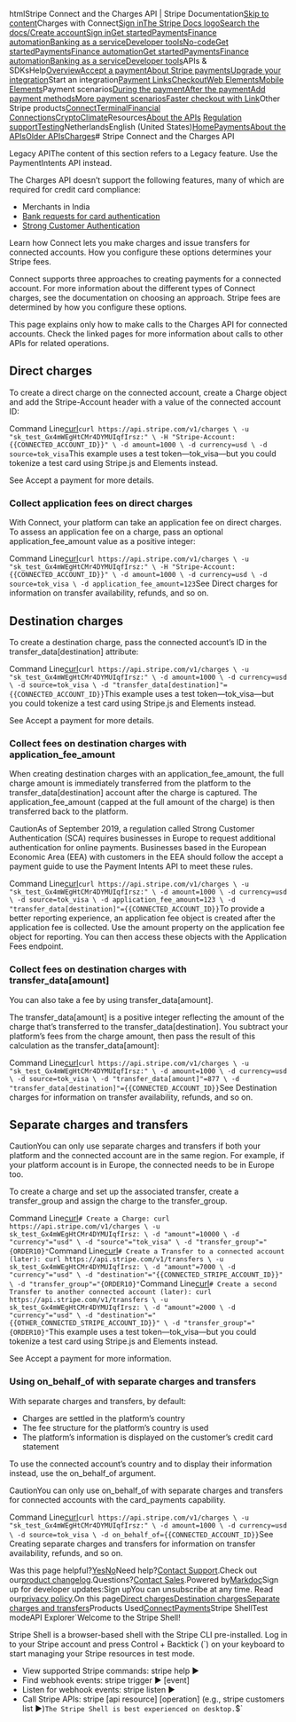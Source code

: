 htmlStripe Connect and the Charges API | Stripe Documentation[Skip to content](#main-content)Charges with Connect[Sign in](https://dashboard.stripe.com/login?redirect=https%3A%2F%2Fdocs.stripe.com%2Fpayments%2Fcharges-api%2Fconnect)[The Stripe Docs logo](/)[Search the docs/](#)[Create account](https://dashboard.stripe.com/register/connect)[Sign in](https://dashboard.stripe.com/login?redirect=https%3A%2F%2Fdocs.stripe.com%2Fpayments%2Fcharges-api%2Fconnect)[Get started](/get-started)[Payments](/payments)[Finance automation](/finance-automation)[Banking as a service](/financial-services)[Developer tools](/development)[No-code](/no-code)[Get started](/get-started)[Payments](/payments)[Finance automation](/finance-automation)[](#)[Get started](/get-started)[Payments](/payments)[Finance automation](/finance-automation)[Banking as a service](/financial-services)[Developer tools](/development)[](#)APIs & SDKsHelp[Overview](/docs/payments)[Accept a payment](#)[About Stripe payments](#)[Upgrade your integration](/docs/payments/upgrades)Start an integration[Payment Links](#)[Checkout](#)[Web Elements](#)[Mobile Elements](#)Payment scenarios[During the payment](#)[After the payment](#)[Add payment methods](#)[More payment scenarios](#)[Faster checkout with Link](#)Other Stripe products[Connect](#)[Terminal](#)[Financial Connections](#)[Crypto](#)[Climate](#)Resources[About the APIs](#)
[Regulation support](#)[Testing](/docs/testing)NetherlandsEnglish (United States)[](#)[](#)[Home](/docs)[Payments](/docs/payments)[About the APIs](/docs/payments-api/tour)[Older APIs](/docs/payments/older-apis)[Charges](/docs/payments/charges-api)# Stripe Connect and the Charges API

Legacy APIThe content of this section refers to a Legacy feature. Use the PaymentIntents API instead.

The Charges API doesn’t support the following features, many of which are required for credit card compliance:

- Merchants in India
- [Bank requests for card authentication](/payments/cards/overview)
- [Strong Customer Authentication](/strong-customer-authentication)

Learn how Connect lets you make charges and issue transfers for connected accounts. How you configure these options determines your Stripe fees.

Connect supports three approaches to creating payments for a connected account. For more information about the different types of Connect charges, see the documentation on choosing an approach. Stripe fees are determined by how you configure these options.

This page explains only how to make calls to the Charges API for connected accounts. Check the linked pages for more information about calls to other APIs for related operations.

## Direct charges

To create a direct charge on the connected account, create a Charge object and add the Stripe-Account header with a value of the connected account ID:

Command Line[curl](#)`curl https://api.stripe.com/v1/charges \
  -u "sk_test_Gx4mWEgHtCMr4DYMUIqfIrsz:" \
  -H "Stripe-Account: {{CONNECTED_ACCOUNT_ID}}" \
  -d amount=1000 \
  -d currency=usd \
  -d source=tok_visa`This example uses a test token—tok_visa—but you could tokenize a test card using Stripe.js and Elements instead.

See Accept a payment for more details.

### Collect application fees on direct charges

With Connect, your platform can take an application fee on direct charges. To assess an application fee on a charge, pass an optional application_fee_amount value as a positive integer:

Command Line[curl](#)`curl https://api.stripe.com/v1/charges \
  -u "sk_test_Gx4mWEgHtCMr4DYMUIqfIrsz:" \
  -H "Stripe-Account: {{CONNECTED_ACCOUNT_ID}}" \
  -d amount=1000 \
  -d currency=usd \
  -d source=tok_visa \
  -d application_fee_amount=123`See Direct charges for information on transfer availability, refunds, and so on.

## Destination charges

To create a destination charge, pass the connected account’s ID in the transfer_data[destination] attribute:

Command Line[curl](#)`curl https://api.stripe.com/v1/charges \
  -u "sk_test_Gx4mWEgHtCMr4DYMUIqfIrsz:" \
  -d amount=1000 \
  -d currency=usd \
  -d source=tok_visa \
  -d "transfer_data[destination]"={{CONNECTED_ACCOUNT_ID}}`This example uses a test token—tok_visa—but you could tokenize a test card using Stripe.js and Elements instead.

See Accept a payment for more details.

### Collect fees on destination charges with application_fee_amount

When creating destination charges with an application_fee_amount, the full charge amount is immediately transferred from the platform to the transfer_data[destination] account after the charge is captured. The application_fee_amount (capped at the full amount of the charge) is then transferred back to the platform.

CautionAs of September 2019, a regulation called Strong Customer Authentication (SCA) requires businesses in Europe to request additional authentication for online payments. Businesses based in the European Economic Area (EEA) with customers in the EEA should follow the accept a payment guide to use the Payment Intents API to meet these rules.

Command Line[curl](#)`curl https://api.stripe.com/v1/charges \
  -u "sk_test_Gx4mWEgHtCMr4DYMUIqfIrsz:" \
  -d amount=1000 \
  -d currency=usd \
  -d source=tok_visa \
  -d application_fee_amount=123 \
  -d "transfer_data[destination]"={{CONNECTED_ACCOUNT_ID}}`To provide a better reporting experience, an application fee object is created after the application fee is collected. Use the amount property on the application fee object for reporting. You can then access these objects with the Application Fees endpoint.

### Collect fees on destination charges with transfer_data[amount]

You can also take a fee by using transfer_data[amount].

The transfer_data[amount] is a positive integer reflecting the amount of the charge that’s transferred to the transfer_data[destination]. You subtract your platform’s fees from the charge amount, then pass the result of this calculation as the transfer_data[amount]:

Command Line[curl](#)`curl https://api.stripe.com/v1/charges \
  -u "sk_test_Gx4mWEgHtCMr4DYMUIqfIrsz:" \
  -d amount=1000 \
  -d currency=usd \
  -d source=tok_visa \
  -d "transfer_data[amount]"=877 \
  -d "transfer_data[destination]"={{CONNECTED_ACCOUNT_ID}}`See Destination charges for information on transfer availability, refunds, and so on.

## Separate charges and transfers

CautionYou can only use separate charges and transfers if both your platform and the connected account are in the same region. For example, if your platform account is in Europe, the connected needs to be in Europe too.

To create a charge and set up the associated transfer, create a transfer_group and assign the charge to the transfer_group.

Command Line[curl](#)`# Create a Charge:
curl https://api.stripe.com/v1/charges \
  -u sk_test_Gx4mWEgHtCMr4DYMUIqfIrsz: \
  -d "amount"=10000 \
  -d "currency"="usd" \
  -d "source"="tok_visa" \
  -d "transfer_group"="{ORDER10}"`Command Line[curl](#)`# Create a Transfer to a connected account (later):
curl https://api.stripe.com/v1/transfers \
  -u sk_test_Gx4mWEgHtCMr4DYMUIqfIrsz: \
  -d "amount"=7000 \
  -d "currency"="usd" \
  -d "destination"="{{CONNECTED_STRIPE_ACCOUNT_ID}}" \
  -d "transfer_group"="{ORDER10}"`Command Line[curl](#)`# Create a second Transfer to another connected account (later):
curl https://api.stripe.com/v1/transfers \
  -u sk_test_Gx4mWEgHtCMr4DYMUIqfIrsz: \
  -d "amount"=2000 \
  -d "currency"="usd" \
  -d "destination"="{{OTHER_CONNECTED_STRIPE_ACCOUNT_ID}}" \
  -d "transfer_group"="{ORDER10}"`This example uses a test token—tok_visa—but you could tokenize a test card using Stripe.js and Elements instead.

See Accept a payment for more information.

### Using on_behalf_of with separate charges and transfers

With separate charges and transfers, by default:

- Charges are settled in the platform’s country
- The fee structure for the platform’s country is used
- The platform’s information is displayed on the customer’s credit card statement

To use the connected account’s country and to display their information instead, use the on_behalf_of argument.

CautionYou can only use on_behalf_of with separate charges and transfers for connected accounts with the card_payments capability.

Command Line[curl](#)`curl https://api.stripe.com/v1/charges \
  -u "sk_test_Gx4mWEgHtCMr4DYMUIqfIrsz:" \
  -d amount=1000 \
  -d currency=usd \
  -d source=tok_visa \
  -d on_behalf_of={{CONNECTED_ACCOUNT_ID}}`See Creating separate charges and transfers for information on transfer availability, refunds, and so on.

Was this page helpful?[Yes](#)[No](#)Need help?[Contact Support](https://support.stripe.com/).Check out our[product changelog](https://stripe.com/blog/changelog).Questions?[Contact Sales](https://stripe.com/contact/sales).Powered by[Markdoc](https://markdoc.dev)Sign up for developer updates:Sign upYou can unsubscribe at any time. Read our[privacy policy](https://stripe.com/privacy).On this page[Direct charges](#direct-charges)[Destination charges](#destination-charges)[Separate charges and transfers](#separate-charges-and-transfers)Products Used[Connect](/connect)[Payments](/payments)Stripe ShellTest modeAPI Explorer[](https://stripe.com/docs/stripe-cli#install)`Welcome to the Stripe Shell!

Stripe Shell is a browser-based shell with the Stripe CLI pre-installed. Log in to your
Stripe account and press Control + Backtick (`) on your keyboard to start managing your Stripe
resources in test mode.

- View supported Stripe commands: stripe help ▶️
- Find webhook events: stripe trigger ▶️ [event]
- Listen for webhook events: stripe listen ▶
- Call Stripe APIs: stripe [api resource] [operation] (e.g., stripe customers list ▶️)`The Stripe Shell is best experienced on desktop.`$`
